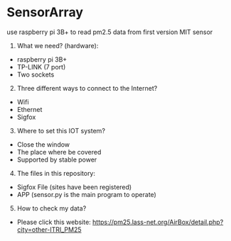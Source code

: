 # SensorArray
use raspberry pi 3B+ to read pm2.5 data from first version MIT sensor <br>

1. What we need? (hardware):
- raspberry pi 3B+
- TP-LINK (7 port)
- Two sockets

2. Three different ways to connect to the Internet?
- Wifi
- Ethernet
- Sigfox

3. Where to set this IOT system?
- Close the window
- The place where be covered
- Supported by stable power

4. The files in this repository:
- Sigfox File (sites have been registered)
- APP (sensor.py is the main program to operate)

5. How to check my data?
- Please click this website: https://pm25.lass-net.org/AirBox/detail.php?city=other-ITRI_PM25
